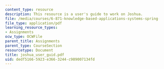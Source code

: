 ```yaml
---
content_type: resource
description: This resource is a user's guide to work on Joshua.
file: /media/courses/6-871-knowledge-based-applications-systems-spring-2005/dedf51665923e3663244c989007134fd_joshua_user_guid.pdf
file_type: application/pdf
learning_resource_types:
- Assignments
ocw_type: OCWFile
parent_title: Assignments
parent_type: CourseSection
resourcetype: Document
title: joshua_user_guid.pdf
uid: dedf5166-5923-e366-3244-c989007134fd
---
```

